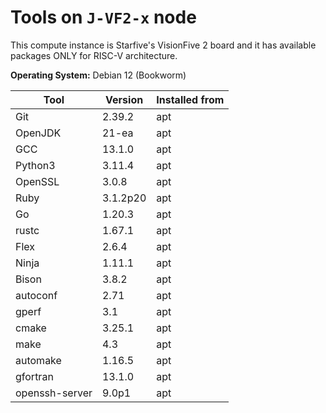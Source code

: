 # Tools on `J-VF2-x` node

This compute instance is Starfive's VisionFive 2 board and it has available packages ONLY for RISC-V architecture.  

**Operating System:** Debian 12 (Bookworm)

| Tool | Version | Installed from |
| ---- | ------- | -------------- |
| Git | 2.39.2 | apt |
| OpenJDK | 21-ea | apt |
| GCC | 13.1.0 | apt |
| Python3 | 3.11.4 | apt |
| OpenSSL | 3.0.8 | apt |
| Ruby | 3.1.2p20 | apt |
| Go | 1.20.3 | apt |
| rustc | 1.67.1 | apt |
| Flex | 2.6.4 | apt |
| Ninja | 1.11.1 | apt |
| Bison | 3.8.2 | apt |
| autoconf | 2.71 | apt |
| gperf | 3.1 | apt |
| cmake | 3.25.1 | apt |
| make | 4.3 | apt |
| automake | 1.16.5 | apt |
| gfortran | 13.1.0 | apt |
| openssh-server | 9.0p1 | apt |

